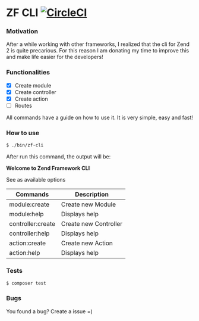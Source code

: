 # ZF CLI [![CircleCI](https://circleci.com/gh/guilherme90/zf-cli/tree/master.svg?style=svg)](https://circleci.com/gh/guilherme90/zf-cli/tree/master)

### Motivation
After a while working with other frameworks, I realized that the cli for Zend 2 is quite precarious. For this reason I am donating my time to improve this and make life easier for the developers!

### Functionalities
- [x] Create module
- [x] Create controller
- [x] Create action
- [ ] Routes

All commands have a guide on how to use it. It is very simple, easy and fast! 

### How to use
```bash
$ ./bin/zf-cli
```

After run this command, the output will be:

**Welcome to Zend Framework CLI**

See as available options


| Commands          | Description           |
| -------------     | -------------         |
| module:create     | Create new Module     |
| module:help       | Displays help         |
| controller:create | Create new Controller |
| controller:help   | Displays help         |
| action:create     | Create new Action 	|
| action:help       | Displays help         |

### Tests
```bash
$ composer test
```

### Bugs
You found a bug? Create a issue =)

